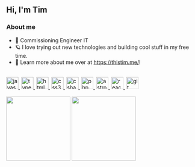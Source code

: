 ## Hi, I'm Tim

### About me
-   💼 Commissioning Engineer IT
-   🪐 I love trying out new technologies and building cool stuff in my free time.
-   🔗 Learn more about me over at <https://thistim.me/>!

<br />

<div align="left">
  <a href="https://developer.mozilla.org/en-US/docs/Web/JavaScript">
    <img height="32" alt="javascript logo" src="https://cdn.jsdelivr.net/gh/devicons/devicon/icons/javascript/javascript-plain.svg" />
  </a>
  <img height="32" />
  <a href="https://www.typescriptlang.org/">
    <img height="32" alt="typescript logo" src="https://cdn.jsdelivr.net/gh/devicons/devicon/icons/typescript/typescript-original.svg" />
  </a>
  <img height="32" />
  <a href="https://developer.mozilla.org/en-US/docs/Web/HTML">
    <img height="32" alt="html5 logo" src="https://cdn.jsdelivr.net/gh/devicons/devicon/icons/html5/html5-original.svg" />
  </a>
  <img height="32" />
  <a href="https://developer.mozilla.org/en-US/docs/Web/CSS">
    <img height="32" alt="css3 logo" src="https://cdn.jsdelivr.net/gh/devicons/devicon/icons/css3/css3-original.svg" />
  </a>
  <img height="32" />
  <a href="https://dotnet.microsoft.com/languages/csharp">
    <img height="32" alt="csharp logo" src="https://cdn.jsdelivr.net/gh/devicons/devicon/icons/csharp/csharp-original.svg" />
  </a>
  <img height="32" />
  <a href="https://www.php.net/">
    <img height="32" alt="php logo" src="https://cdn.jsdelivr.net/gh/devicons/devicon/icons/php/php-original.svg" />
  </a>
  <img height="32" />
  <a href="https://astro.build/">
    <img height="32" alt="astro logo" src="https://astro.build/favicon.svg" />
  </a>
  <img height="32" />
  <a href="https://react.dev/">
    <img height="32" alt="react logo" src="https://cdn.jsdelivr.net/gh/devicons/devicon/icons/react/react-original.svg" />
  </a>
  <img height="32" />
  <a href="https://git-scm.com/">
    <img height="32" alt="git logo" src="https://cdn.jsdelivr.net/gh/devicons/devicon/icons/git/git-original.svg" />
  </a>
</div>

<br />

<div align="left">
  <img height="170" src="https://github-readme-stats.vercel.app/api/top-langs?username=itsthistim&layout=compact&theme=catppuccin_mocha&hide_border=true"/>
  <img height="170" src="https://streak-stats.demolab.com?user=itsthistim&mode=daily&theme=catppuccin_mocha&hide_border=true"  />
</div>